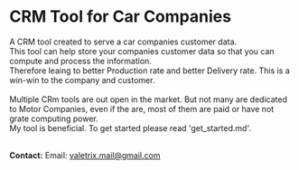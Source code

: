 # CRM Tool for Car Companies
A CRM tool created to serve a car companies customer data.</br>
This tool can help store your companies customer data so that you can compute and process the information.</br>
Therefore leaing to better Production rate and better Delivery rate. This is a win-win to the company and customer.</br>
</br>
Multiple CRm tools are out open in the market. But not many are dedicated to Motor Companies, even if the are, most of them are paid or have not grate computing power.</br>
My tool is beneficial. To get started please read 'get_started.md'.</br></br>

**Contact:**
Email: valetrix.mail@gmail.com
